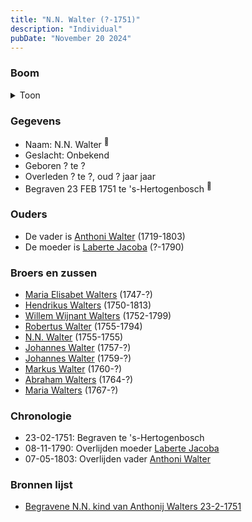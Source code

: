 ```yaml
---
title: "N.N. Walter (?-1751)"
description: "Individual"
pubDate: "November 20 2024"
---
```


### Boom
<details><summary>Toon</summary>

![test](https://www.plantuml.com/plantuml/svg/fP99Ry8m48Nl_XKZE72YId1OXLYRg4MKzj15FI4dcIOMZeri8nGX_djTbe9wg2hrPetVc_VDs2DZcRQRGX2pudBDD2iWPiagqseZqwaIIeFLJ1ftXTAIdAS82TU9mECPYxKjeS0YHcsE9MDHexBb6ibLrqGmOs17062YT8hwEUV9Ig8n_Nx1k1mCW98z8JLuEaGPSdHKnjBcId9uOy8rhW0pSEzvFlK1gY6Dcj74TTrzS1Jf7lgzcCNbCbRM2kmD883RS0f-s-_2y4faLXiXbaocoqGhOsBbE9ow3G_ZT_0x7dNg_HbWpjni5c764XMp2q330KIJa8Rq5u3XNt8xi7XyTPHT3sgcVkVIL8OoLYR9BnZztXRJbClC6PemUvaxGz0wu4IUvmKjg0gUvRP48TJM8Ut9QK_r-ab1JjoNmidf2bzN0INdjCNDukRdoWCAtszrpCeqblyTla4X2YTkcAP_s3ePeKpTZ_m4)
</details>

### Gegevens
- Naam: N.N. Walter <sup><a href="../s00200/" style="text-decoration:none" title="Begravene N.N. kind van Anthonij Walters 23-2-1751">:link:</a></sup>
- Geslacht: Onbekend
- Geboren ? te ? 
- Overleden ? te ?, oud ? jaar jaar 
- Begraven 23 FEB 1751 te 's-Hertogenbosch <sup><a href="../s00200/" style="text-decoration:none" title="Begravene N.N. kind van Anthonij Walters 23-2-1751">:link:</a></sup>

### Ouders
- De vader is [Anthoni Walter](../i00131/) (1719-1803)
- De moeder is [Laberte Jacoba](../i00132/) (?-1790)

### Broers en zussen
- [Maria Elisabet Walters](../i00147/) (1747-?)
- [Hendrikus Walters](../i00139/) (1750-1813)
- [Willem Wijnant Walters](../i00120/) (1752-1799)
- [Robertus Walter](../i00140/) (1755-1794)
- [N.N. Walter](../i00173/) (1755-1755)
- [Johannes Walter](../i00141/) (1757-?)
- [Johannes Walter](../i00146/) (1759-?)
- [Markus Walter](../i00144/) (1760-?)
- [Abraham Walters](../i00133/) (1764-?)
- [Maria Walters](../i00138/) (1767-?)

### Chronologie
- 23-02-1751: Begraven te 's-Hertogenbosch
- 08-11-1790: Overlijden moeder [Laberte Jacoba](../i00132/)
- 07-05-1803: Overlijden vader [Anthoni Walter](../i00131/)

### Bronnen lijst
- [Begravene N.N. kind van Anthonij Walters 23-2-1751](../s00200/)